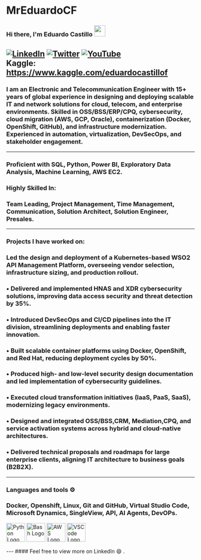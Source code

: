 # MrEduardoCF
### Hi there, I'm Eduardo Castillo  <img src="https://raw.githubusercontent.com/MartinHeinz/MartinHeinz/master/wave.gif" width="30px">

[![LinkedIn](https://img.shields.io/badge/linkedin-%230077B5.svg?style=for-the-badge&logo=linkedin&logoColor=white)](https://https://www.linkedin.com/in/eduardo-castillo-b36291b8/)
[![Twitter](https://img.shields.io/badge/Twitter-%231DA1F2.svg?style=for-the-badge&logo=Twitter&logoColor=white)](https://x.com/Eduardo39668243)
[![YouTube](https://img.shields.io/badge/YouTube-%23FF0000.svg?style=for-the-badge&logo=YouTube&logoColor=white)](https://www.youtube.com/@eduardocastillo1964)
<br>
Kaggle: https://www.kaggle.com/eduardocastillof
---
### I am an Electronic and Telecommunication Engineer with 15+ years of global experience in designing and deploying scalable IT and network solutions for cloud, telecom, and enterprise environments. Skilled in OSS/BSS/ERP/CPQ, cybersecurity, cloud migration (AWS, GCP, Oracle), containerization (Docker, OpenShift, GitHub), and infrastructure modernization. Experienced in automation, virtualization, DevSecOps, and stakeholder engagement.
---
###  Proficient with SQL, Python, Power BI, Exploratory Data Analysis, Machine Learning, AWS EC2.
### **Highly Skilled In:**
###  Team Leading, Project Management, Time Management, Communication, Solution Architect, Solution Engineer, Presales.
---
### Projects I have worked on:
### Led the design and deployment of a Kubernetes-based WSO2 API Management Platform, overseeing vendor selection, infrastructure sizing, and production rollout.
### • Delivered and implemented HNAS and XDR cybersecurity solutions, improving data access security and threat detection by 35%.
### • Introduced DevSecOps and CI/CD pipelines into the IT division, streamlining deployments and enabling faster innovation.
### • Built scalable container platforms using Docker, OpenShift, and Red Hat, reducing deployment cycles by 50%.
### • Produced high- and low-level security design documentation and led implementation of cybersecurity guidelines.
### • Executed cloud transformation initiatives (IaaS, PaaS, SaaS), modernizing legacy environments.
### • Designed and integrated OSS/BSS,CRM, Mediation,CPQ, and service activation systems across hybrid and cloud-native architectures.
### • Delivered technical proposals and roadmaps for large enterprise clients, aligning IT architecture to business goals (B2B2X).
---
### Languages and tools ⚙️
### Docker, Openshift, Linux, Git and GitHub, Virtual Studio Code, Microsoft Dynamics, SingleView, API, AI Agents, DevOPs.
<p>
<img src="https://cdn.worldvectorlogo.com/logos/python-5.svg" alt="Python Logo" width="50" height="50"/> <img src="https://cdn.worldvectorlogo.com/logos/bash-1.svg" alt="Bash Logo" width="50" height="50"/> <img src="https://cdn.worldvectorlogo.com/logos/aws-2.svg" alt="AWS Logo" width="50" height="50"/> <img src="https://cdn.worldvectorlogo.com/logos/visual-studio-code-1.svg" alt="VSCode Logo" width="50" height="50"/>
</p>
---
#### Feel free to view more on LinkedIn 😄 .

